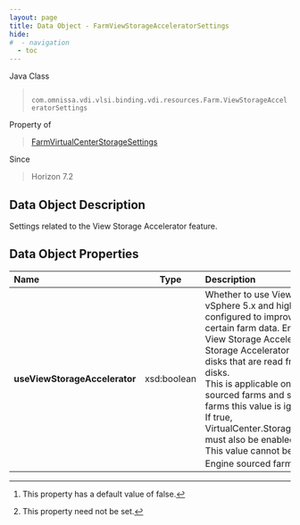 ```yaml
---
layout: page
title: Data Object - FarmViewStorageAcceleratorSettings
hide:
#  - navigation
  - toc
---
```






Java Class
> ` com.omnissa.vdi.vlsi.binding.vdi.resources.Farm.ViewStorageAcceleratorSettings`

Property of
> [FarmVirtualCenterStorageSettings](vdi.resources.Farm.VirtualCenterStorageSettings.md#field_detail)

Since
> Horizon 7.2


## Data Object Description

Settings related to the View Storage Accelerator feature.

## Data Object Properties

 Name | Type | Description
:---|:---:|:---
**useViewStorageAccelerator**|  xsd:boolean|  Whether to use View Storage Accelerator. vSphere 5.x and higher hosts can be configured to improve performance by caching certain farm data. Enable this option to use View Storage Accelerator for this farm. View Storage Accelerator is most useful for shared disks that are read frequently, such as OS disks. <br>This is applicable only to Instant Clone Engine sourced farms and should be true. For other farms this value is ignored. <br>If true, VirtualCenter.StorageAcceleratorData#enabled must also be enabled. <br>This value cannot be updated for Instant Clone Engine sourced farms. [^5] [^1]


 


[^1]: This property need not be set.
[^5]: This property has a default value of false.